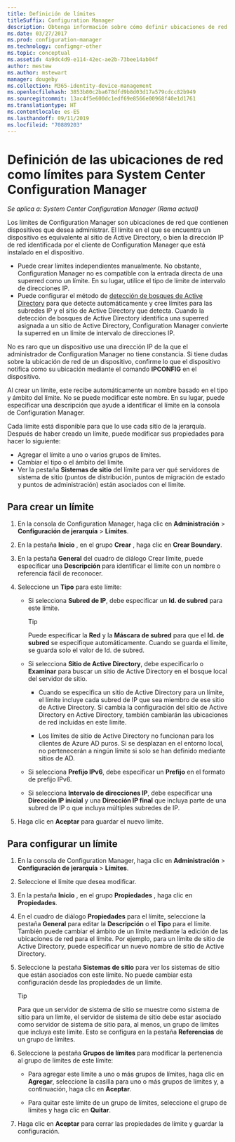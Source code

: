```yaml
---
title: Definición de límites
titleSuffix: Configuration Manager
description: Obtenga información sobre cómo definir ubicaciones de red de la intranet que pueden contener los dispositivos que quiere administrar.
ms.date: 03/27/2017
ms.prod: configuration-manager
ms.technology: configmgr-other
ms.topic: conceptual
ms.assetid: 4a9dc4d9-e114-42ec-ae2b-73bee14ab04f
author: mestew
ms.author: mstewart
manager: dougeby
ms.collection: M365-identity-device-management
ms.openlocfilehash: 3853b80c2ba678dfd9b8d03d17a579cdcc82b949
ms.sourcegitcommit: 13ac4f5e600dc1edf69e8566e00968f40e1d1761
ms.translationtype: HT
ms.contentlocale: es-ES
ms.lasthandoff: 09/11/2019
ms.locfileid: "70889203"
---
```

# <a name="define-network-locations-as-boundaries-for-system-center-configuration-manager"></a>Definición de las ubicaciones de red como límites para System Center Configuration Manager

*Se aplica a: System Center Configuration Manager (Rama actual)*

Los límites de Configuration Manager son ubicaciones de red que contienen dispositivos que desea administrar. El límite en el que se encuentra un dispositivo es equivalente al sitio de Active Directory, o bien la dirección IP de red identificada por el cliente de Configuration Manager que está instalado en el dispositivo.
- Puede crear límites independientes manualmente. No obstante, Configuration Manager no es compatible con la entrada directa de una superred como un límite. En su lugar, utilice el tipo de límite de intervalo de direcciones IP.
- Puede configurar el método de [detección de bosques de Active Directory](../../../../core/servers/deploy/configure/about-discovery-methods.md#bkmk_aboutForest) para que detecte automáticamente y cree límites para las subredes IP y el sitio de Active Directory que detecta. Cuando la detección de bosques de Active Directory identifica una superred asignada a un sitio de Active Directory, Configuration Manager convierte la superred en un límite de intervalo de direcciones IP.  

No es raro que un dispositivo use una dirección IP de la que el administrador de Configuration Manager no tiene constancia. Si tiene dudas sobre la ubicación de red de un dispositivo, confirme lo que el dispositivo notifica como su ubicación mediante el comando **IPCONFIG** en el dispositivo.  

Al crear un límite, este recibe automáticamente un nombre basado en el tipo y ámbito del límite. No se puede modificar este nombre. En su lugar, puede especificar una descripción que ayude a identificar el límite en la consola de Configuration Manager.  

Cada límite está disponible para que lo use cada sitio de la jerarquía. Después de haber creado un límite, puede modificar sus propiedades para hacer lo siguiente:  
- Agregar el límite a uno o varios grupos de límites.  
- Cambiar el tipo o el ámbito del límite.  
- Ver la pestaña **Sistemas de sitio** del límite para ver qué servidores de sistema de sitio (puntos de distribución, puntos de migración de estado y puntos de administración) están asociados con el límite.  

## <a name="to-create-a-boundary"></a>Para crear un límite  

1.  En la consola de Configuration Manager, haga clic en **Administración** > **Configuración de jerarquía** > **Límites**.  

2.  En la pestaña **Inicio** , en el grupo **Crear** , haga clic en **Crear Boundary**.  

3.  En la pestaña **General** del cuadro de diálogo Crear límite, puede especificar una **Descripción** para identificar el límite con un nombre o referencia fácil de reconocer.  

4.  Seleccione un **Tipo** para este límite:  

    - Si selecciona **Subred de IP**, debe especificar un **Id. de subred** para este límite.  
      > [!TIP]  
      > Puede especificar la **Red** y la **Máscara de subred** para que el **Id. de subred** se especifique automáticamente. Cuando se guarda el límite, se guarda solo el valor de Id. de subred.  

    - Si selecciona **Sitio de Active Directory**, debe especificarlo o **Examinar** para buscar un sitio de Active Directory en el bosque local del servidor de sitio.  
        
      - Cuando se especifica un sitio de Active Directory para un límite, el límite incluye cada subred de IP que sea miembro de ese sitio de Active Directory. Si cambia la configuración del sitio de Active Directory en Active Directory, también cambiarán las ubicaciones de red incluidas en este límite.  

      - Los límites de sitio de Active Directory no funcionan para los clientes de Azure AD puros. Si se desplazan en el entorno local, no pertenecerán a ningún límite si solo se han definido mediante sitios de AD.

    - Si selecciona **Prefijo IPv6**, debe especificar un **Prefijo** en el formato de prefijo IPv6.  

    - Si selecciona **Intervalo de direcciones IP**, debe especificar una **Dirección IP inicial** y una **Dirección IP final** que incluya parte de una subred de IP o que incluya múltiples subredes de IP.    

5.  Haga clic en **Aceptar** para guardar el nuevo límite.  

## <a name="to-configure-a-boundary"></a>Para configurar un límite  

1.  En la consola de Configuration Manager, haga clic en **Administración** > **Configuración de jerarquía** > **Límites**.  

2.  Seleccione el límite que desea modificar.  

3.  En la pestaña **Inicio** , en el grupo **Propiedades** , haga clic en **Propiedades**.  

4.  En el cuadro de diálogo **Propiedades** para el límite, seleccione la pestaña **General** para editar la **Descripción** o el **Tipo** para el límite. También puede cambiar el ámbito de un límite mediante la edición de las ubicaciones de red para el límite. Por ejemplo, para un límite de sitio de Active Directory, puede especificar un nuevo nombre de sitio de Active Directory.  

5.  Seleccione la pestaña **Sistemas de sitio** para ver los sistemas de sitio que están asociados con este límite. No puede cambiar esta configuración desde las propiedades de un límite.  

    > [!TIP]  
    > Para que un servidor de sistema de sitio se muestre como sistema de sitio para un límite, el servidor de sistema de sitio debe estar asociado como servidor de sistema de sitio para, al menos, un grupo de límites que incluya este límite. Esto se configura en la pestaña **Referencias** de un grupo de límites.  

6.  Seleccione la pestaña **Grupos de límites** para modificar la pertenencia al grupo de límites de este límite:  

    - Para agregar este límite a uno o más grupos de límites, haga clic en **Agregar**, seleccione la casilla para uno o más grupos de límites y, a continuación, haga clic en **Aceptar**.  

    - Para quitar este límite de un grupo de límites, seleccione el grupo de límites y haga clic en **Quitar**.  

7.  Haga clic en **Aceptar** para cerrar las propiedades de límite y guardar la configuración.  
